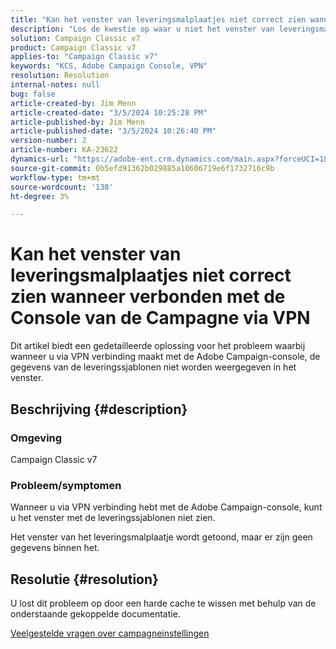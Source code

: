 ```yaml
---
title: "Kan het venster van leveringsmalplaatjes niet correct zien wanneer verbonden met de Console van de Campagne via VPN"
description: "Los de kwestie op waar u niet het venster van leveringsmalplaatjes kunt zien wanneer verbonden met de Console van de Campagne via VPN. U moet een harde cache uitvoeren."
solution: Campaign Classic v7
product: Campaign Classic v7
applies-to: "Campaign Classic v7"
keywords: "KCS, Adobe Campaign Console, VPN"
resolution: Resolution
internal-notes: null
bug: false
article-created-by: Jim Menn
article-created-date: "3/5/2024 10:25:28 PM"
article-published-by: Jim Menn
article-published-date: "3/5/2024 10:26:40 PM"
version-number: 2
article-number: KA-23622
dynamics-url: "https://adobe-ent.crm.dynamics.com/main.aspx?forceUCI=1&pagetype=entityrecord&etn=knowledgearticle&id=54f3ae41-3fdb-ee11-904d-6045bd006268"
source-git-commit: 0b5efd91362b029885a10606719e6f1732716c9b
workflow-type: tm+mt
source-wordcount: '138'
ht-degree: 3%

---
```


# Kan het venster van leveringsmalplaatjes niet correct zien wanneer verbonden met de Console van de Campagne via VPN


Dit artikel biedt een gedetailleerde oplossing voor het probleem waarbij wanneer u via VPN verbinding maakt met de Adobe Campaign-console, de gegevens van de leveringssjablonen niet worden weergegeven in het venster.

## Beschrijving {#description}


### <b>Omgeving</b>

Campaign Classic v7

### <b>Probleem/symptomen</b>

Wanneer u via VPN verbinding hebt met de Adobe Campaign-console, kunt u het venster met de leveringssjablonen niet zien.

Het venster van het leveringsmalplaatje wordt getoond, maar er zijn geen gegevens binnen het.


## Resolutie {#resolution}


U lost dit probleem op door een harde cache te wissen met behulp van de onderstaande gekoppelde documentatie.

[Veelgestelde vragen over campagneinstellingen](https://experienceleague.adobe.com/docs/campaign-classic/using/getting-started/starting-with-adobe-campaign/faq/faq-campaign-config.html?lang=en#perform-hard-cache-clear)
